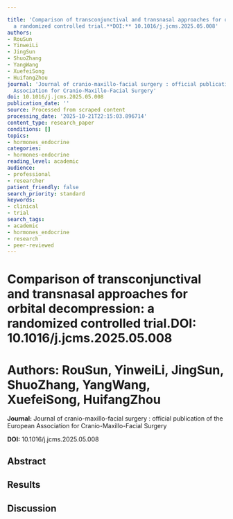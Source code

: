 ```yaml
---

title: 'Comparison of transconjunctival and transnasal approaches for orbital decompression:
  a randomized controlled trial.**DOI:** 10.1016/j.jcms.2025.05.008'
authors:
- RouSun
- YinweiLi
- JingSun
- ShuoZhang
- YangWang
- XuefeiSong
- HuifangZhou
journal: 'Journal of cranio-maxillo-facial surgery : official publication of the European
  Association for Cranio-Maxillo-Facial Surgery'
doi: 10.1016/j.jcms.2025.05.008
publication_date: ''
source: Processed from scraped content
processing_date: '2025-10-21T22:15:03.896714'
content_type: research_paper
conditions: []
topics:
- hormones_endocrine
categories:
- hormones-endocrine
reading_level: academic
audience:
- professional
- researcher
patient_friendly: false
search_priority: standard
keywords:
- clinical
- trial
search_tags:
- academic
- hormones_endocrine
- research
- peer-reviewed
---
```




# Comparison of transconjunctival and transnasal approaches for orbital decompression: a randomized controlled trial.**DOI:** 10.1016/j.jcms.2025.05.008

# **Authors:** RouSun, YinweiLi, JingSun, ShuoZhang, YangWang, XuefeiSong, HuifangZhou

**Journal:** Journal of cranio-maxillo-facial surgery : official publication of the European Association for Cranio-Maxillo-Facial Surgery

**DOI:** 10.1016/j.jcms.2025.05.008

## Abstract

## Results

## Discussion